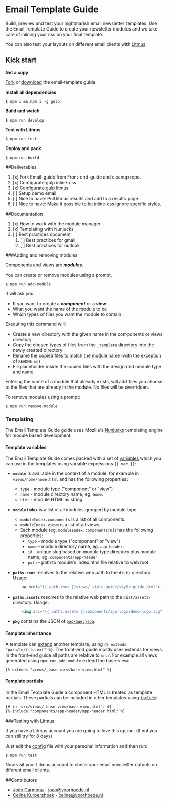 # Email Template Guide

Build, preview and test your nightmarish email newsletter templates.
Use the Email Template Guide to create your newsletter modules and we take
care of inlining your css on your final template. 

You can also test your layouts on different email clients with [Litmus](http://litmus.com).

## Kick start

**Get a copy**

[Fork](https://github.com/voorhoede/email-template-guide/fork) or
[download](https://github.com/voorhoede/email-template-guide/archive/master.zip) the email-template guide.

**Install all dependencies**

	$ npm i && npm i -g gulp

**Build and watch**

	$ npm run develop

**Test with Litmus**

	$ npm run test

**Deploy and pack**

	$ npm run build

##Deliverables

1. [x] Fork Email-guide from Front-end-guide and cleanup repo.
1. [x] Configurate gulp inline-css
1. [x] Configurate gulp litmus
1. [ ] Setup demo email
1. [ ] Nice to have: Pull litmus results and add to a results page.
1. [ ] Nice to have: Make it possible to let inline-css ignore specific styles.

##Documentation

1. [x] How to work with the module manager
1. [x] Templating with Nunjucks
1. [ ] Best practices document
	1. [ ] Best practices for gmail
	1. [ ] Best practices for outlook

###Adding and removing modules

Components and views are ***modules***.

You can create or remove modules using a prompt.

	$ npm run add-module

It will ask you:

* If you want to create a ***component*** or a ***view***
* What you want the name of the module to be
* Which types of files you want the module to contain

Executing this command will:

* Create a new directory with the given name in the components or views directory
* Copy the chosen types of files from the `_template` directory into the newly created directory
* Rename the copied files to match the module name (with the exception of `README.md`)
* Fill placeholder inside the copied files with the designated module type and name.

Entering the name of a module that already exists, will add files you choose to the
files that are already in the module. No files will be overridden.
 
To remove modules using a prompt:
	
	$ npm run remove-module

### Templating

The Email Template Guide guide uses Mozilla's [Nunjucks](http://mozilla.github.io/nunjucks/) templating engine for module based development. 

#### Template variables

The Email Template Guide comes packed with a set of [variables](http://mozilla.github.io/nunjucks/templating.html#variables) which you can use in the templates using variable expressions `{{ var }}`:
	
* **`module`** is available in the context of a module, for example in `views/home/home.html` and has the following properties:
	* `type` - module type ("component" or "view")
	* `name` - module directory name, eg. `home`.
	* `html` - module HTML as string.
	
* **`moduleIndex`** is a list of all modules grouped by module type.
	* `moduleIndex.components` is a list of all components. 
	* `moduleIndex.views` is a list of all views. 
	* Each module (eg. `moduleIndex.components[0]`) has the following properties: 
		* `type` - module type ("component" or "view")
		* `name` - module directory name, eg. `app-header`.
		* `id` - unique slug based on module type directory plus module name, eg. `components/app-header`.
		* `path` - path to module's index.html file relative to web root.

* **`paths.root`** resolves to the relative web path to the `dist/` directory. Usage:

	```html
		<a href="{{ path.root }}views/_style-guide/style-guide.html">...</a>
	```

* **`paths.assets`** resolves to the relative web path to the `dist/assets/` directory. Usage:

	```html
		<img src="{{ paths.assets }}components/app-logo/demo-logo.svg" alt="demo">
	```
			
* **`pkg`** contains the JSON of [`package.json`](package.json).


#### Template inheritance

A template can [extend](http://mozilla.github.io/nunjucks/templating.html#extends) another template, using `{% extends "path/to/file.ext" %}`. The front-end guide mostly uses extends for views. In the front-end guide all paths are relative to `src/`. For example all views generated using `npm run add-module` extend the base-view: 

	{% extends "views/_base-view/base-view.html" %}
	

#### Template partials

In the Email Template Guide a component HTML is treated as template partials. These partials can be included in other templates using [`include`](http://mozilla.github.io/nunjucks/templating.html#include):

	{# in `src/views/_base-view/base-view.html`: #}
	{% include "components/app-header/app-header.html" %}

###Testing with Litmus

If you have a Litmus account you are going to love this option. (If not you can still try for 8 days)

Just edit the [config](config.js) file with your personal information and then run:

	$ npm run test

Now visit your Litmus account to check your email newsletter outputs on diferent email clients.

 
##Contributors

* [João Carmona](https://github.com/jpcarmona) - joao@voorhoede.nl
* [Celine Kurpershoek](https://github.com/celinekurpershoek) - celine@voorhoede.nl

